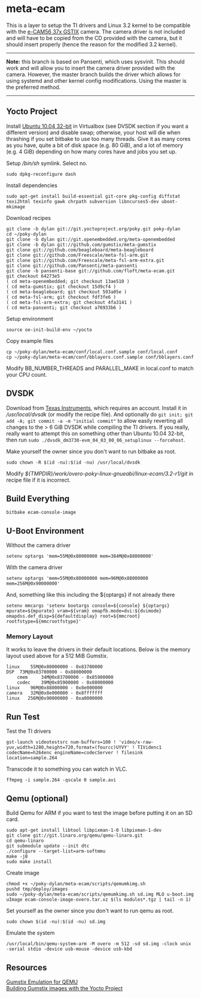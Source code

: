 # meta-ecam
This is a layer to setup the TI drivers and Linux 3.2 kernel to be compatible
with the [e-CAM56 37x
GSTIX](http://www.e-consystems.com/5MP-Gumstix-Camera.asp) camera. The camera
driver is not included and will have to be copied from the CD provided with the
camera, but it should insert properly (hence the reason for the modified 3.2
kernel).

---

**Note:** this branch is based on Pansenti, which uses sysvinit. This should
work and will allow you to insert the camera driver provided with the camera.
However, the master branch builds the driver which allows for using systemd and
other kernel config modifications. Using the master is the preferred method.

---

## Yocto Project
Install [Ubuntu 10.04 32-bit](http://releases.ubuntu.com/lucid/) in Virtualbox
(see DVSDK section if you want a different version) and disable swap;
otherwise, your host will die when thrashing if you set bitbake to use too many
threads. Give it as many cores as you have, quite a bit of disk space (e.g. 80
GiB), and a lot of memory (e.g. 4 GiB) depending on how many cores have and
jobs you set up.

Setup */bin/sh* symlink. Select no.

    sudo dpkg-reconfigure dash

Install dependencies

    sudo apt-get install build-essential git-core pkg-config diffstat texi2html texinfo gawk chrpath subversion libncurses5-dev uboot-mkimage

Download recipes

    git clone -b dylan git://git.yoctoproject.org/poky.git poky-dylan
    cd ~/poky-dylan
    git clone -b dylan git://git.openembedded.org/meta-openembedded
    git clone -b dylan git://github.com/gumstix/meta-gumstix
    git clone git://github.com/beagleboard/meta-beagleboard
    git clone git://github.com/Freescale/meta-fsl-arm.git
    git clone git://github.com/Freescale/meta-fsl-arm-extra.git
    git clone git://github.com/Pansenti/meta-pansenti
    git clone -b pansenti-base git://github.com/floft/meta-ecam.git
    git checkout 64273e5
    ( cd meta-openembedded; git checkout 13ae510 )
    ( cd meta-gumstix; git checkout 15d9cf4 )
    ( cd meta-beagleboard; git checkout 593a05e )
    ( cd meta-fsl-arm; git checkout fdf3fe6 )
    ( cd meta-fsl-arm-extra; git checkout 4fa3141 )
    ( cd meta-pansenti; git checkout a76933b6 )

Setup environment

    source oe-init-build-env ~/yocto

Copy example files

    cp ~/poky-dylan/meta-ecam/conf/local.conf.sample conf/local.conf
    cp ~/poky-dylan/meta-ecam/conf/bblayers.conf.sample conf/bblayers.conf

Modify BB\_NUMBER\_THREADS and PARALLEL\_MAKE in local.conf to match your CPU count.

## DVSDK
Download from [Texas Instruments](http://www.ti.com/tool/linuxdvsdk-dm37x),
which requires an account. Install it in */usr/local/dvsdk* (or modify the
recipe file). And optionally do ``git init; git add -A; git commit -a -m
"initial commit"`` to allow easily reverting all changes to the > 6 GiB DVSDK
while compiling the TI drivers. If you really, really want to attempt this on
something other than Ubuntu 10.04 32-bit, then run ``sudo
./dvsdk_dm3730-evm_04_03_00_06_setuplinux --forcehost``.

Make yourself the owner since you don't want to run bitbake as root.

    sudo chown -R $(id -nu):$(id -nu) /usr/local/dvsdk

Modify *${TMPDIR}/work/overo-poky-linux-gnueabi/linux-ecam/3.2-r1/git* in
recipe file if it is incorrect.

## Build Everything

    bitbake ecam-console-image

## U-Boot Environment
Without the camera driver

    setenv optargs 'mem=55M@0x80000000 mem=384M@0x88000000'

With the camera driver

    setenv optargs 'mem=55M@0x80000000 mem=96M@0x88000000 mem=256M@0x90000000'

And, something like this including the ${optargs} if not already there

    setenv mmcargs 'setenv bootargs console=${console} ${optargs} mpurate=${mpurate} vram=${vram} omapfb.mode=dvi:${dvimode} omapdss.def_disp=${defaultdisplay} root=${mmcroot} rootfstype=${mmcrootfstype}'

### Memory Layout
It works to leave the drivers in their default locations. Below is the memory
layout used above for a 512 MiB Gumstix.

    linux    55M@0x80000000 - 0x83700000
    DSP  73M@0x83700000 - 0x88000000
        cmem     34M@0x83700000 - 0x85900000
        codec    39M@0x85900000 - 0x88000000
    linux    96M@0x88000000 - 0x8e000000
    camera   32M@0x8e000000 - 0x8fffffff
    linux   256M@0x90000000 - 0xa0000000

## Run Test
Test the TI drivers

    gst-launch videotestsrc num-buffers=100 ! 'video/x-raw-yuv,width=1280,height=720,format=(fourcc)UYVY' ! TIVidenc1 codecName=h264enc engineName=codecServer ! filesink location=sample.264

Transcode it to something you can watch in VLC.

    ffmpeg -i sample.264 -qscale 0 sample.avi

## Qemu (optional)
Build Qemu for ARM if you want to test the image before putting it on an SD card.

    sudo apt-get install libtool libpixman-1-0 libpixman-1-dev
    git clone git://git.linaro.org/qemu/qemu-linaro.git
    cd qemu-linaro
    git submodule update --init dtc
    ./configure --target-list=arm-softmmu
    make -j8
    sudo make install

Create image

    chmod +x ~/poky-dylan/meta-ecam/scripts/qemumkimg.sh
    pushd tmp/deploy/images
    sudo ~/poky-dylan/meta-ecam/scripts/qemumkimg.sh sd.img MLO u-boot.img uImage ecam-console-image-overo.tar.xz $(ls modules*.tgz | tail -n 1)

Set yourself as the owner since you don't want to run qemu as root.

    sudo chown $(id -nu):$(id -nu) sd.img

Emulate the system

    /usr/local/bin/qemu-system-arm -M overo -m 512 -sd sd.img -clock unix -serial stdio -device usb-mouse -device usb-kbd

## Resources
[Gumstix Emulation for QEMU](http://wiki.gumstix.org/index.php?title=Gumstix_Emulation_for_QEMU)  
[Building Gumstix images with the Yocto Project](http://jumpnowtek.com/index.php?option=com_content&view=article&id=85&Itemid=97)
